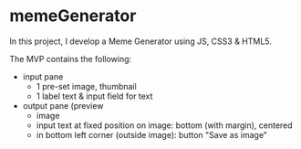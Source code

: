 # memeGenerator

In this project, I develop a Meme Generator using JS, CSS3 & HTML5. 

The MVP contains the following:

* input pane
  * 1 pre-set image, thumbnail
  * 1 label text & input field for text
* output pane (preview
  * image
  * input text at fixed position on image: bottom (with margin), centered
  * in bottom left corner (outside image): button "Save as image"
